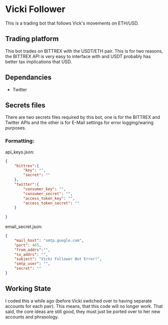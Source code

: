 # Vicki Follower
This is a trading bot that follows Vick's movements on ETH/USD.

## Trading platform
This bot trades on BITTREX with the USDT/ETH pair. This is for two reasons, the BITTREX API is very easy to interface with and USDT probably has better tax implications that USD.

## Dependancies
* Twitter

## Secrets files
There are two secrets files required by this bot, one is for the BITTREX and Twitter APIs and the other is for E-Mail settings for error logging/waring purposes.

### Formatting:
api_keys.json:
``` json
{
    "bittrex":{
        "key": "",
        "secret": ""
    },
    "twitter":{
        "consumer_key": "",
        "consumer_secret": "",
        "access_token_key": "",
        "access_token_secret": ""
    }
    
}
```

email_secret.json:
``` json
{
    "mail_host": "smtp.google.com",
    "port": 465,
    "from_addrs":"",
    "to_addrs": "",
    "subject": "Vicki Follower Bot Error!",
    "smtp_user": "",
    "secret": ""
}
```

## Working State
I coded this a while ago (before Vicki switched over to having separate accounts for each pair). This means, that this code will no longer work. That said, the core ideas are still good, they must just be ported over to her new accounts and phrasology.